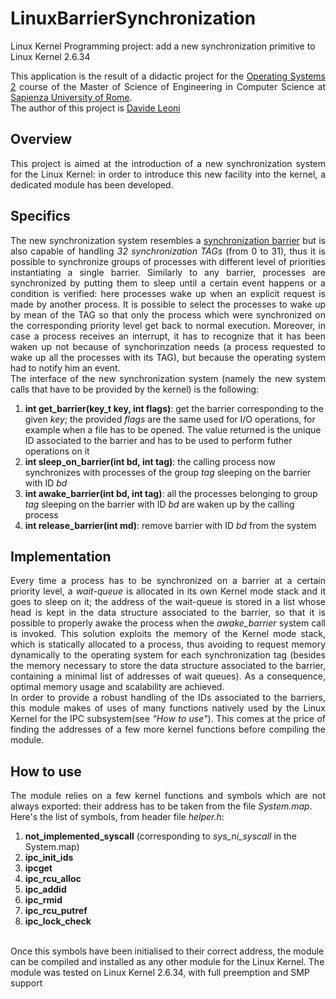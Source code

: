 # LinuxBarrierSynchronization
Linux Kernel Programming project: add a new synchronization primitive to Linux Kernel 2.6.34
<p align="justify">
This application is the result of a didactic project for the
<a href="http://www.dis.uniroma1.it/~quaglia/DIDATTICA/SO-II-6CRM/">
Operating Systems 2</a> course of the Master of Science of
Engineering in Computer Science at <a href="http://cclii.dis.uniroma1.it/?q=it/msecs">Sapienza University of Rome</a>.
<br>
The author of this project is <a href="https://www.linkedin.com/in/leonidavide">Davide Leoni</a>
</p>
<h2>Overview</h2>
<p align="justify">
This project is aimed at the introduction of a new synchronization system for the Linux Kernel: in order to introduce this new facility into the kernel, a dedicated module has been developed.
</p>
<h2>Specifics</h2>
<p align="justify">
The new synchronization system resembles a <a href="https://en.wikipedia.org/wiki/Barrier_%28computer_science%29">synchronization barrier</a> but is also capable of handling <i> 32 synchronization TAGs</i> (from 0 to 31), thus it is possible to synchronize groups of processes with different level of priorities instantiating a single barrier. Similarly to any barrier, processes are synchronized by putting them to sleep until a certain event happens or a condition is verified: here processes wake up when an explicit request is made by another process. It is possible to select the processes to wake up by mean of the TAG so that only the process which were synchronized on the corresponding priority level get back to normal execution. Moreover, in case a process receives an interrupt, it has to recognize that it has been waken up not because of synchorinzation needs (a process requested to wake up all the processes with its TAG), but because the operating system had to notify him an event.
<br>
The interface of the new synchronization system (namely the new system calls that have to be provided by the kernel) is the following:
<ol type="1">
<li><b>int get_barrier(key_t key, int flags)</b>: get the barrier corresponding to the given <i>key</i>; the provided <i>flags</i> are the same used for I/O operations, for example when a file has to be opened. The value returned is the unique ID associated to the barrier and has to be used to perform futher operations on it</li>
<li><b>int sleep_on_barrier(int bd, int tag)</b>: the calling process now synchronizes with processes of the group <i>tag</i> sleeping on the barrier with ID <i>bd</i></li>
<li><b>int awake_barrier(int bd, int tag)</b>: all the processes belonging to group <i>tag</i> sleeping on the barrier with ID <i>bd</i> are waken up by the calling process</li>
<li><b>int release_barrier(int md)</b>: remove barrier with ID <i>bd</i> from the system</li>
</ol>
</p>
<h2>Implementation</h2>
<p align="justify">
Every time a process has to be synchronized on a barrier at a certain priority level, a <i>wait-queue</i> is allocated in its own Kernel mode stack and it goes to sleep on it; the address of the wait-queue is stored in a list whose head is kept in the data structure associated to the barrier, so that it is possible to properly awake the process when the <i>awake_barrier</i> system call is invoked. This solution exploits the memory of the Kernel mode stack, which is statically allocated to a process, thus avoiding to request memory dynamically to the operating system for each synchronization tag (besides the memory necessary to store the data structure associated to the barrier, containing a minimal list of addresses of wait queues). As a consequence, optimal memory usage and scalability are achieved.
<br>
In order to provide a robust handling of the IDs associated to the barriers, this module makes of uses of many functions natively used by the Linux Kernel for the IPC subsystem(see <i>"How to use"</i>). This comes at the price of finding the addresses of a few more kernel functions before compiling the module.
</p>
<h2>How to use</h2>
<p align="justify">
The module relies on a few kernel functions and symbols which are not always exported: their address has to be taken from the file <i>System.map</i>.
<br>
Here's the list of symbols, from header file <i>helper.h</i>:
<ol type="1">
<li><b>not_implemented_syscall</b> (corresponding to <i>sys_ni_syscall</i> in the System.map)</li>
<li><b>ipc_init_ids</b></li>
<li><b>ipcget</b></li>
<li><b>ipc_rcu_alloc</b></li>
<li><b>ipc_addid</b></li>
<li><b>ipc_rmid</b></li>
<li><b>ipc_rcu_putref</b></li>
<li><b>ipc_lock_check</b></li>
</ol>
<br>
Once this symbols have been initialised to their correct address, the module can be compiled and installed as any other module for the Linux Kernel.
The module was tested on Linux Kernel 2.6.34, with full preemption and SMP support
</p>
